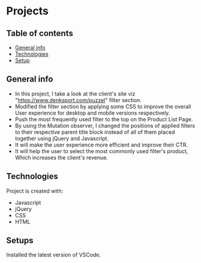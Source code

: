 # Projects
## Table of contents
* [General info](#general-info)
* [Technologies](#technologies)
* [Setup](#setup)

## General info
* In this project, I take a look at the client's site viz "https://www.denksport.com/puzzel" filter section.
* Modified the filter section by applying some CSS to improve the overall User experience for desktop and mobile versions respectively.
* Push the most frequently used filter to the top on the Product List Page.
* By using the Mutation observer, I changed the positions of applied filters to their respective parent title block instead of all of them placed together using jQuery and Javascript.
* It will make the user experience more efficient and improve their CTR.
* It will help the user to select the most commonly used filter's product, Which increases the client's revenue.

## Technologies
Project is created with:
* Javascript
* jQuery
* CSS
* HTML
	
## Setups
Installed the latest version of VSCode.
